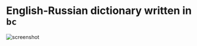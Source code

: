 # English-Russian dictionary written in `bc`

![screenshot](https://github.com/user-attachments/assets/2f5f1135-128c-40f2-9848-169b1eb1ad5f)
